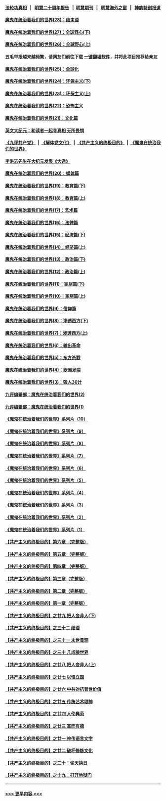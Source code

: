 #### [法轮功真相](https://github.com/gfw-breaker/truth/blob/master/README.md?t=0) &nbsp;&nbsp;|&nbsp;&nbsp; [明慧二十周年报告](https://github.com/gfw-breaker/mh-reports/blob/master/README.md?t=0) &nbsp;&nbsp;|&nbsp;&nbsp;[明慧期刊](https://github.com/gfw-breaker/mh-qikan) &nbsp;&nbsp;|&nbsp;&nbsp; [明慧海外之窗](https://github.com/gfw-breaker/mh-news/blob/master/README.md?t=0) &nbsp;&nbsp;|&nbsp;&nbsp; [神韵特别报道](https://github.com/gfw-breaker/mh-news/blob/master/shenyun.md?t=0)
#### [魔鬼在统治着我们的世界(28)：结束语](../pages/nsc422/n10936246.md?t=06100202) 
#### [魔鬼在统治着我们的世界(27)：全球野心(下)](../pages/nsc422/n10928319.md?t=06100202) 
#### [魔鬼在统治着我们的世界(26)：全球野心(上)](../pages/nsc422/n10900318.md?t=06100202) 
#### 五毛举报越来越频繁，请网友们前往下载 [一键翻墙软件](https://github.com/gfw-breaker/ssr-accounts)，并将此项目推荐给亲友
#### [魔鬼在统治着我们的世界(25)：全球化](../pages/nsc422/n10788205.md?t=06100202) 
#### [魔鬼在统治着我们的世界(24)：环保主义(下)](../pages/nsc422/n10695307.md?t=06100202) 
#### [魔鬼在统治着我们的世界(23)：环保主义(上)](../pages/nsc422/n10688613.md?t=06100202) 
#### [魔鬼在统治着我们的世界(22)：恐怖主义](../pages/nsc422/n10614727.md?t=06100202) 
#### [魔鬼在统治着我们的世界(21)：文化篇](../pages/nsc422/n10597706.md?t=06100202) 
#### [英文大纪元：和读者一起寻真相 无所畏惧](../pages/nsc422/n12542027.md?t=06100202) 
#### [《九评共产党》](https://github.com/begood0513/9ping.md/blob/master/README.md) &nbsp;|&nbsp; [《解体党文化》](../../../../jtdwh.md/blob/master/README.md)  &nbsp;|&nbsp; [《共产主义的终极目的》](../../../../gczydzjmd.md/blob/master/README.md) &nbsp;|&nbsp; [《魔鬼在统治我们的世界》](../../../../mgztzwmdsj.md/blob/master/README.md) 
#### [李洪志先生在大纪元发表《大选》](../pages/nsc422/n12534746.md?t=06100202) 
#### [魔鬼在统治着我们的世界(20)：媒体篇](../pages/nsc422/n10586579.md?t=06100202) 
#### [魔鬼在统治着我们的世界(19)：教育篇(下)](../pages/nsc422/n10564808.md?t=06100202) 
#### [魔鬼在统治着我们的世界(18)：教育篇(上)](../pages/nsc422/n10526970.md?t=06100202) 
#### [魔鬼在统治着我们的世界(17)：艺术篇](../pages/nsc422/n10499093.md?t=06100202) 
#### [魔鬼在统治着我们的世界(16)：法律篇](../pages/nsc422/n10485969.md?t=06100202) 
#### [魔鬼在统治着我们的世界(15)：经济篇(下)](../pages/nsc422/n10469975.md?t=06100202) 
#### [魔鬼在统治着我们的世界(14)：经济篇(上)](../pages/nsc422/n10457370.md?t=06100202) 
#### [魔鬼在统治着我们的世界(13)：政治篇(下)](../pages/nsc422/n10448270.md?t=06100202) 
#### [魔鬼在统治着我们的世界(12)：政治篇(上)](../pages/nsc422/n10444576.md?t=06100202) 
#### [魔鬼在统治着我们的世界(11)：家庭篇(下)](../pages/nsc422/n10440961.md?t=06100202) 
#### [魔鬼在统治着我们的世界(10)：家庭篇(上)](../pages/nsc422/n10435448.md?t=06100202) 
#### [魔鬼在统治着我们的世界(9)：信仰篇](../pages/nsc422/n10432159.md?t=06100202) 
#### [魔鬼在统治着我们的世界(8)：渗透西方(下)](../pages/nsc422/n10429603.md?t=06100202) 
#### [魔鬼在统治着我们的世界(7)：渗透西方(上)](../pages/nsc422/n10426013.md?t=06100202) 
#### [魔鬼在统治着我们的世界(6)：输出革命](../pages/nsc422/n10421536.md?t=06100202) 
#### [魔鬼在统治着我们的世界(5)：东方杀戮](../pages/nsc422/n10417707.md?t=06100202) 
#### [魔鬼在统治着我们的世界(4)：欧洲发端](../pages/nsc422/n10414890.md?t=06100202) 
#### [魔鬼在统治着我们的世界(3)：毁人36计](../pages/nsc422/n10411583.md?t=06100202) 
#### [九评编辑部：魔鬼在统治着我们的世界(2)](../pages/nsc422/n10410036.md?t=06100202) 
#### [九评编辑部：魔鬼在统治着我们的世界(1)](../pages/nsc422/n10406825.md?t=06100202) 
#### [《魔鬼在统治着我们的世界》系列片（10）](../pages/nsc422/n12292670.md?t=06100202) 
#### [《魔鬼在统治着我们的世界》系列片（9）](../pages/nsc422/n12290859.md?t=06100202) 
#### [《魔鬼在统治着我们的世界》系列片（8）](../pages/nsc422/n12287445.md?t=06100202) 
#### [《魔鬼在统治着我们的世界》系列片（7）](../pages/nsc422/n12283425.md?t=06100202) 
#### [《魔鬼在统治着我们的世界》系列片（6）](../pages/nsc422/n12282314.md?t=06100202) 
#### [《魔鬼在统治着我们的世界》系列片（5）](../pages/nsc422/n12281419.md?t=06100202) 
#### [《魔鬼在统治着我们的世界》系列片（4）](../pages/nsc422/n12274024.md?t=06100202) 
#### [《魔鬼在统治着我们的世界》系列片（3）](../pages/nsc422/n12271322.md?t=06100202) 
#### [《魔鬼在统治着我们的世界》系列片（2）](../pages/nsc422/n12269049.md?t=06100202) 
#### [《魔鬼在统治着我们的世界》系列片（1）](../pages/nsc422/n12267575.md?t=06100202) 
#### [【共产主义的终极目的】第六章 （完整版）](../pages/nsc422/n11428913.md?t=06100202) 
#### [【共产主义的终极目的】第五章 （完整版）](../pages/nsc422/n11428912.md?t=06100202) 
#### [【共产主义的终极目的】第四章 （完整版）](../pages/nsc422/n11428907.md?t=06100202) 
#### [【共产主义的终极目的】第三章（完整版）](../pages/nsc422/n11428848.md?t=06100202) 
#### [【共产主义的终极目的】第二章（完整版）](../pages/nsc422/n11428831.md?t=06100202) 
#### [【共产主义的终极目的】第一章（完整版）](../pages/nsc422/n11417651.md?t=06100202) 
#### [【共产主义的终极目的】之廿九 把人变非人(下)](../pages/nsc422/n11344140.md?t=06100202) 
#### [【共产主义的终极目的】之三十二 结语](../pages/nsc422/n11360535.md?t=06100202) 
#### [【共产主义的终极目的】之三十一 末世景观](../pages/nsc422/n11351129.md?t=06100202) 
#### [【共产主义的终极目的】之三十 几成狼世界](../pages/nsc422/n11348280.md?t=06100202) 
#### [【共产主义的终极目的】之廿八 把人变非人(上)](../pages/nsc422/n11340492.md?t=06100202) 
#### [【共产主义的终极目的】之廿七 以恨立国](../pages/nsc422/n11336944.md?t=06100202) 
#### [【共产主义的终极目的】之廿六 中共对抗普世价值](../pages/nsc422/n11324785.md?t=06100202) 
#### [【共产主义的终极目的】之廿五 传统艺术颂神](../pages/nsc422/n11296396.md?t=06100202) 
#### [【共产主义的终极目的】之廿四 人伦典范](../pages/nsc422/n11296397.md?t=06100202) 
#### [【共产主义的终极目的】之廿三 富而有德](../pages/nsc422/n11283598.md?t=06100202) 
#### [【共产主义的终极目的】之廿一 神传语言文字](../pages/nsc422/n11263265.md?t=06100202) 
#### [【共产主义的终极目的】之廿二 破坏修炼文化](../pages/nsc422/n11245728.md?t=06100202) 
#### [【共产主义的终极目的】之二十：偷天换日](../pages/nsc422/n11238846.md?t=06100202) 
#### [【共产主义的终极目的】之十九：打开地狱门](../pages/nsc422/n11206376.md?t=06100202) 

----
#### [ >>> 更早内容 <<< ](../indexes/nsc422-earlier.md)
